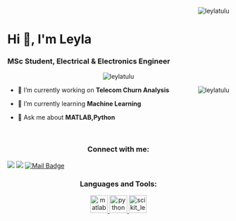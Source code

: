<p>&nbsp;<img align="right" src="https://github-readme-stats.vercel.app/api?username=leylatulu&show_icons=true&locale=en" alt="leylatulu" /></p>

<h1 align="left">Hi 👋, I'm Leyla</h1>
<h3 align="left">MSc Student, Electrical & Electronics Engineer</h3>




<p align="center"> <img src="https://komarev.com/ghpvc/?username=leylatulu&label=Profile%20views&color=8000bf&style=flat" alt="leylatulu" /> </p>

<p><img align="right" src="https://github-readme-stats.vercel.app/api/top-langs?username=leylatulu&show_icons=true&locale=en&layout=compact" alt="leylatulu" /></p>


- 🔭 I’m currently working on **Telecom Churn Analysis**

- 🌱 I’m currently learning **Machine Learning**

- 💬 Ask me about **MATLAB,Python**

<br>





<h3 align="center">Connect with me:</h3>

[![](https://img.shields.io/badge/linkedin-%230077B5.svg?&style=for-the-badge&logo=linkedin&logoColor=white)](https://www.linkedin.com/in/leylatülü/)
[![](https://img.shields.io/badge/medium-%2312100E.svg?&style=for-the-badge&logo=medium&logoColor=white)](https://medium.com/@98leylatulu)
[![Mail Badge](https://img.shields.io/badge/98leylatulu@gmail.com-c14438?style=for-the-badge&logo=Gmail&logoColor=white&link=mailto:98leylatulu@gmail.com)](mailto:98leylatulu@gmail.com)

<h3 align="center">Languages and Tools:</h3>
<p align="center"> <a href="https://www.mathworks.com/" target="_blank"> <img src="https://upload.wikimedia.org/wikipedia/commons/thumb/2/21/Matlab_Logo.png/534px-Matlab_Logo.png" alt="matlab" width="40" height="40"/> </a> <a href="https://www.python.org" target="_blank"> <img src="https://upload.wikimedia.org/wikipedia/commons/thumb/c/c3/Python-logo-notext.svg/768px-Python-logo-notext.svg.png" alt="python" width="40" height="40"/> </a> <a href="https://scikit-learn.org/" target="_blank"> <img src="https://upload.wikimedia.org/wikipedia/commons/0/05/Scikit_learn_logo_small.svg" alt="scikit_learn" width="40" height="40"/> </a> </p>




